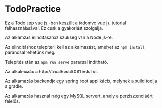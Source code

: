 # TodoPractice
Ez a Todo app vue js.-ben készült a todomvc vue js. tutorial felhasználásával. Ez csak a gyakorlást szolgálja.

Az alkamzás elindításához szükség van a Node.js-re.

Az elinditáshoz telepíteni kell az alkalmazást, amelyet az `npm install` parancsal tehetünk meg.

Telepítés után az `npm run serve` paracsal indítható.

Az alkalmazás a http://localhost:8081 indul el.

Az alkamazás backendje egy spring boot applikáció, melynek a build toolja a gradle.

Az alkamazás használ még egy MySQL servert, amely a perzisztenciáért felelős.